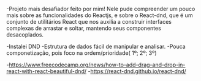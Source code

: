 -Projeto mais desafiador feito por mim! Nele pude compreender um pouco mais sobre as funcionalidades do Reactjs, 
 e sobre o React-dnd, que é um conjunto de utilitários React que nos auxilia a construir interfaces complexas de arrastar e soltar, 
 mantendo seus componentes desacoplados.

-Instalei DND
-Estrutura de dados fácil de manipular e analisar.
-Pouca componetização, pois foco na ordem/prioridade( 1º<dragDropContext/>; 2º<Droppable/>; 3º<Draggable/>)

-https://www.freecodecamp.org/news/how-to-add-drag-and-drop-in-react-with-react-beautiful-dnd/
-https://react-dnd.github.io/react-dnd/

